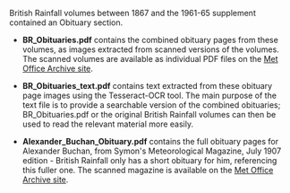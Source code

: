 British Rainfall volumes between 1867 and the 1961-65 supplement contained an Obituary section.

* **BR_Obituaries.pdf** contains the combined obituary pages from these volumes, as images extracted from scanned versions of the volumes. The scanned
volumes are available as individual PDF files on the [Met Office Archive site](https://digital.nmla.metoffice.gov.uk/?s=%22British+Rainfall%22). 

* **BR_Obituaries_text.pdf** contains text extracted from these obituary page images using the Tesseract-OCR tool. The main purpose
of the text file is to provide a searchable version of the combined obituaries; BR_Obituaries.pdf or the original British Rainfall volumes can then be used 
to read the relevant material more easily.

* **Alexander_Buchan_Obituary.pdf** contains the full obituary pages for Alexander Buchan, from Symon's Meteorological Magazine, July 1907 edition - British Rainfall only has a short obituary for him, 
referencing this fuller one.  The scanned magazine is available on the [Met Office Archive site](https://digital.nmla.metoffice.gov.uk/IO_d4bc41c5-baea-4e98-9664-3d85e5dacc68/). 
